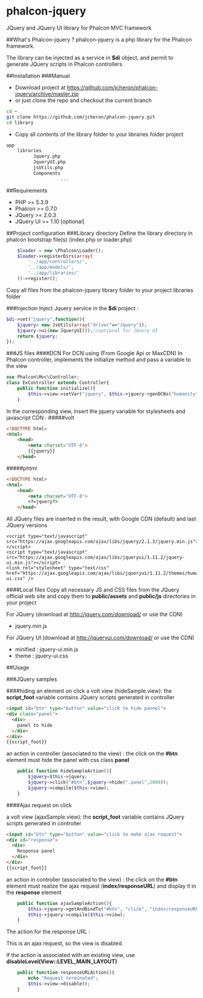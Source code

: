 # phalcon-jquery
JQuery and JQuery UI library for Phalcon MVC framework

##What's Phalcon-jquery ?
phalcon-jquery is a php library for the Phalcon framework.

The library can be injected as a service in **$di** object, and permit to generate JQuery scripts in Phalcon controllers

##Installation
###Manual

* Download project at https://github.com/jcheron/phalcon-jquery/archive/master.zip
* or just clone the repo and checkout the current branch

```bash
cd ~
git clone https://github.com/jcheron/phalcon-jquery.git
cd library
```

* Copy all contents of the library folder to your libraries folder project

```bash
app
	libraries
		  Jquery.php
		  JqueryUI.php
		  jsUtils.php
		  Components
					...
```

##Requirements

* PHP >= 5.3.9
* Phalcon >= 0.7.0
* JQuery >= 2.0.3
* JQuery UI >= 1.10 [optional]

##Project configuration
###Library directory
Define the library directory in phalcon bootstrap file(s) (index.php or loader.php)
```php
    $loader = new \Phalcon\Loader();
    $loader->registerDirs(array(
        '../app/controllers/',
        '../app/models/',
    	'../app/libraries/'
    ))->register();
```
Copy all files from the phalcon-jquery library folder to your project libraries folder

###Injection
Inject Jquery service in the **$di** project :
```php
$di->set("jquery",function(){
	$jquery= new JsUtils(array("driver"=>"Jquery"));
	$jquery->ui(new JqueryUI());//optional for JQuery UI
	return $jquery;
});
```

###JS files
####DCN
For DCN using (From Google Api or MaxCDN)
In Phalcon controller, implements the initialize method and pass a variable to the view
```php
use Phalcon\Mvc\Controller;
class ExController extends Controller{
	public function initialize(){
		$this->view->setVar("jquery", $this->jquery->genDCNs("humanity"));//humanity template file for JqueryUI
	}
```
In the corresponding view, insert the jquery variable for stylesheets and javascript CDN :
#####volt
```html
<!DOCTYPE html>
<html>
	<head>
		<meta charset="UTF-8">
		{{jquery}}
	</head>
```
#####phtml
```html
<!DOCTYPE html>
<html>
	<head>
		<meta charset="UTF-8">
		<?=jquery?>
	</head>
```

All JQuery files are inserted in the result, with Google CDN (default) and last JQuery versions
```
<script type="text/javascript" src="https://ajax.googleapis.com/ajax/libs/jquery/2.1.3/jquery.min.js"></script>
<script type="text/javascript" src="https://ajax.googleapis.com/ajax/libs/jqueryui/1.11.2/jquery-ui.min.js"></script>
<link rel="stylesheet" type="text/css" href="https://ajax.googleapis.com/ajax/libs/jqueryui/1.11.2/themes/humanity/jquery-ui.css" />
```
####Local files
Copy all necessary JS and CSS files from the JQuery official web site and copy them to **public/assets** and **public/js** directories in your project

For JQuery (download at http://jquery.com/download/ or use the CDN)
* jquery.min.js

For JQuery UI (download at http://jqueryui.com/download/ or use the CDN)
* minified : jquery-ui.min.js
* theme : jquery-ui.css

##Usage

###JQuery samples

####hiding an element on click
a volt view (hideSample.view): the **script_foot** variable contains JQuery scripts generated in controller
```html
<input id="btn" type="button" value="click to hide pannel">
<div class="panel">
  <div>
    panel to hide
  </div>
</div>
{{script_foot}}
```

an action in controller (associated to the view) : the click on the **#btn** element must hide the panel with css class **panel**
```php
	public function hideSampleAction(){
		$jquery=$this->jquery;
		$jquery->click("#btn",$jquery->hide(".panel",2000));
		$jquery->compile($this->view);
	}
```

####Ajax request on click

a volt view (ajaxSample.view): the **script_foot** variable contains JQuery scripts generated in controller
```html
<input id="btn" type="button" value="click to make ajax request">
<div id="response">
  <div>
    Response panel
  </div>
</div>
{{script_foot}}
```

an action in controller (associated to the view) : the click on the **#btn** element must realize the ajax request (**index/responseURL**) and display it in the **response** element
```php
	public function ajaxSampleAction(){
		$this->jquery->getAndBindTo("#btn", "click", "index/responseURL","#response");
		$this->jquery->compile($this->view);
	}
```

The action for the response URL :

This is an ajax request, so the view is disabled.

If the action is associated with an existing view, use **disableLevel(View::LEVEL_MAIN_LAYOUT)**

```php
	public function responseURLAction(){
		echo "Request terminated";
		$this->view->disable();
	}
```
